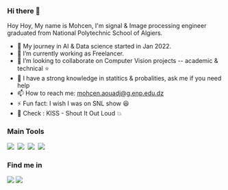 ### Hi there 👋

Hoy Hoy, My name is Mohcen, I'm signal \& Image processing engineer graduated from National Polytechnic School of Algiers.

- 🔭 My journey in AI \& Data science started in Jan 2022. 
- 🌱 I’m currently working as Freelancer.
- 👯 I’m looking to collaborate on Computer Vision projects -- academic \& technical :star:
- 💬 I have a strong knowledge in statitics \& probalities, ask me if you need help 
- 📫 How to reach me: mohcen.aouadj@g.enp.edu.dz 
- ⚡ Fun fact: I wish I was on SNL show :laughing:
- :musical_note: Check : KISS - Shout It Out Loud :boom:

### Main Tools 
<img src="https://img.shields.io/badge/-Python-05122A?style=flat&logo=python&color=lightgrey">&nbsp;
<img src="https://img.shields.io/badge/-Pytorch-05122A?style=flat&logo=pytorch&color=lightgrey">&nbsp;
<img src="https://img.shields.io/badge/-tesnorflow-05122A?style=flat&logo=tensorflow&color=lightgrey">&nbsp;
<img src="https://img.shields.io/badge/-JavaScript-05122A?style=flat&logo=javascript&color=lightgrey">&nbsp;

### Find me in
<a href="https://zindi.africa/users/mohcenaouadj"><img src="https://img.shields.io/static/v1?label=link to&message=My site&color=blue"></a>
<a href="https://www.linkedin.com/in/mohcen-aouadj-10a740149/"><img src="https://img.shields.io/static/v1?label=&logo=linkedin&message=linkedin&color=blue"></a>
